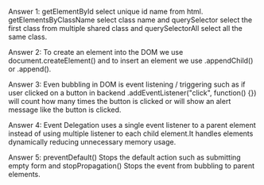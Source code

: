 Answer 1: getElementById select unique id name from html. getElementsByClassName
select class name and querySelector select the first class from multiple shared
class and querySelectorAll select all the same class.

Answer 2: To create an element into the DOM we use document.createElement() and
to insert an element we use .appendChild() or .append().

Answer 3: Even bubbling in DOM is event listening / triggering such as if user
clicked on a button in backend .addEventListener("click", function() {}) will
count how many times the button is clicked or will show an alert message like
the button is clicked.

Answer 4: Event Delegation uses a single event listener to a parent element
instead of using multiple listener to each child element.It handles elements
dynamically reducing unnecessary memory usage.

Answer 5: preventDefault() Stops the default action such as submitting empty
form and stopPropagation() Stops the event from bubbling to parent elements.
